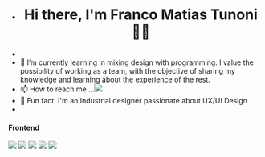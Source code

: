 - <h1 align='center'> Hi there, I'm Franco Matias Tunoni👋👋</h1>
- 
- 🌱 I’m currently learning in mixing design with programming. I value the possibility of working as a team, with the objective of sharing my knowledge and learning about the experience of the rest.
- 📫 How to reach me ...<a href="https://www.linkedin.com/in/francotunoni/"><img src="https://img.shields.io/badge/LinkedIn-0077B5?style=for-the-badge&logo=linkedin&logoColor=white"/></a>
- 👀 Fun fact: I'm an Industrial designer passionate about UX/UI Design
- 
<h4> Frontend </h4> 
<p>
<img src="https://img.shields.io/badge/HTML5-E34F26?style=for-the-badge&logo=html5&logoColor=white"/>
<img src="https://img.shields.io/badge/CSS3-1572B6?style=for-the-badge&logo=css3&logoColor=white"/>
<img src="https://img.shields.io/badge/Bootstrap-563D7C?style=for-the-badge&logo=bootstrap&logoColor=white"/>
<img src="https://img.shields.io/badge/Sass-CC6699?style=for-the-badge&logo=sass&logoColor=white"/>
<img src="https://img.shields.io/badge/JavaScript-323330?style=for-the-badge&logo=javascript&logoColor=F7DF1E"/>
</p>
<!---
FrancoTunoni/FrancoTunoni is a ✨ special ✨ repository because its `README.md` (this file) appears on your GitHub profile.
You can click the Preview link to take a look at your changes.
--->
